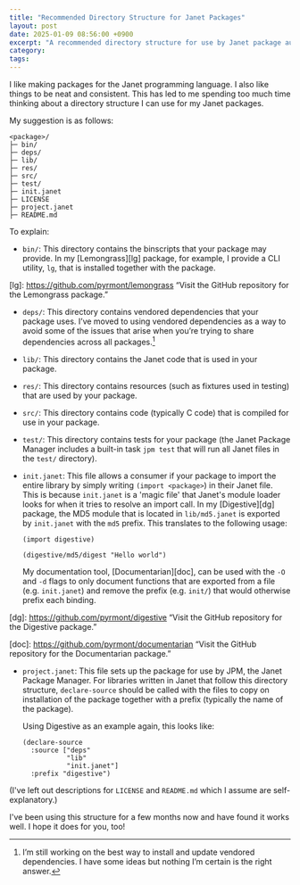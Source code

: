 ```yaml
---
title: "Recommended Directory Structure for Janet Packages"
layout: post
date: 2025-01-09 08:56:00 +0900
excerpt: "A recommended directory structure for use by Janet package authors."
category: 
tags: 
---
```


I like making packages for the Janet programming language. I also like things to be neat and consistent. This has led to me spending too much time thinking about a directory structure I can use for my Janet packages.

My suggestion is as follows:

```
<package>/
├─ bin/
├─ deps/
├─ lib/
├─ res/
├─ src/
├─ test/
├─ init.janet
├─ LICENSE
├─ project.janet
├─ README.md
```

To explain:

- `bin/`: This directory contains the binscripts that your package may provide. In my [Lemongrass][lg] package, for example, I provide a CLI utility, `lg`, that is installed together with the package.

[lg]: https://github.com/pyrmont/lemongrass “Visit the GitHub repository for the Lemongrass package.”

- `deps/`: This directory contains vendored dependencies that your package uses. I’ve moved to using vendored dependencies as a way to avoid some of the issues that arise when you’re trying to share dependencies across all packages.[^1]

- `lib/`: This directory contains the Janet code that is used in your package.

- `res/`: This directory contains resources (such as fixtures used in testing) that are used by your package.

- `src/`: This directory contains code (typically C code) that is compiled for use in your package.

- `test/`: This directory contains tests for your package (the Janet Package Manager includes a built-in task `jpm test` that will run all Janet files in the `test/` directory).

- `init.janet`: This file allows a consumer if your package to import the entire library by simply writing `(import <package>`) in their Janet file. This is because `init.janet` is a 'magic file' that Janet's module loader looks for when it tries to resolve an import call. In my [Digestive][dg] package, the MD5 module that is located in `lib/md5.janet` is exported by `init.janet` with the `md5` prefix. This translates to the following usage:

  ```janet
  (import digestive)
  
  (digestive/md5/digest "Hello world")
  ```

  My documentation tool, [Documentarian][doc], can be used with the `-O` and `-d` flags to only document functions that are exported from a file (e.g. `init.janet`) and remove the prefix (e.g. `init/`) that would otherwise prefix each binding.

[dg]: https://github.com/pyrmont/digestive “Visit the GitHub repository for the Digestive package.”

[doc]: https://github.com/pyrmont/documentarian “Visit the GitHub repository for the Documentarian package.”

- `project.janet`: This file sets up the package for use by JPM, the Janet Package Manager. For libraries written in Janet that follow this directory structure, `declare-source` should be called with the files to copy on installation of the package together with a prefix (typically the name of the package).

  Using Digestive as an example again, this looks like:

  ```janet
  (declare-source
    :source ["deps"
             "lib"
             "init.janet"]
    :prefix "digestive")
  ```

(I've left out descriptions for `LICENSE` and `README.md` which I assume are self-explanatory.)

I've been using this structure for a few months now and have found it works well. I hope it does for you, too!

[^1]: I’m still working on the best way to install and update vendored dependencies. I have some ideas but nothing I’m certain is the right answer.
